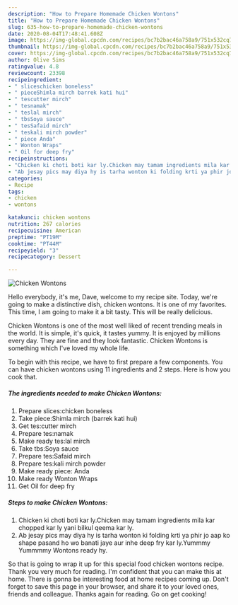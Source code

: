 ```yaml
---
description: "How to Prepare Homemade Chicken Wontons"
title: "How to Prepare Homemade Chicken Wontons"
slug: 635-how-to-prepare-homemade-chicken-wontons
date: 2020-08-04T17:48:41.608Z
image: https://img-global.cpcdn.com/recipes/bc7b2bac46a758a9/751x532cq70/chicken-wontons-recipe-main-photo.jpg
thumbnail: https://img-global.cpcdn.com/recipes/bc7b2bac46a758a9/751x532cq70/chicken-wontons-recipe-main-photo.jpg
cover: https://img-global.cpcdn.com/recipes/bc7b2bac46a758a9/751x532cq70/chicken-wontons-recipe-main-photo.jpg
author: Olive Sims
ratingvalue: 4.8
reviewcount: 23398
recipeingredient:
- " sliceschicken boneless"
- " pieceShimla mirch barrek kati hui"
- " tescutter mirch"
- " tesnamak"
- " teslal mirch"
- " tbsSoya sauce"
- " tesSafaid mirch"
- " teskali mirch powder"
- " piece Anda"
- " Wonton Wraps"
- " Oil for deep fry"
recipeinstructions:
- "Chicken ki choti boti kar ly.Chicken may tamam ingredients mila kar chopped kar ly yani bilkul qeema kar ly."
- "Ab jesay pics may diya hy is tarha wonton ki folding krti ya phir jo aap ko shape pasand ho wo banati jaye aur inhe deep fry kar ly.Yummmy Yummmmy Wontons ready hy."
categories:
- Recipe
tags:
- chicken
- wontons

katakunci: chicken wontons 
nutrition: 267 calories
recipecuisine: American
preptime: "PT19M"
cooktime: "PT44M"
recipeyield: "3"
recipecategory: Dessert

---
```



![Chicken Wontons](https://img-global.cpcdn.com/recipes/bc7b2bac46a758a9/751x532cq70/chicken-wontons-recipe-main-photo.jpg)

Hello everybody, it's me, Dave, welcome to my recipe site. Today, we're going to make a distinctive dish, chicken wontons. It is one of my favorites. This time, I am going to make it a bit tasty. This will be really delicious.

Chicken Wontons is one of the most well liked of recent trending meals in the world. It is simple, it's quick, it tastes yummy. It is enjoyed by millions every day. They are fine and they look fantastic. Chicken Wontons is something which I've loved my whole life.




To begin with this recipe, we have to first prepare a few components. You can have chicken wontons using 11 ingredients and 2 steps. Here is how you cook that.

<!--inarticleads1-->

##### The ingredients needed to make Chicken Wontons:

1. Prepare  slices:chicken boneless
1. Take  piece:Shimla mirch (barrek kati hui)
1. Get  tes:cutter mirch
1. Prepare  tes:namak
1. Make ready  tes:lal mirch
1. Take  tbs:Soya sauce
1. Prepare  tes:Safaid mirch
1. Prepare  tes:kali mirch powder
1. Make ready  piece: Anda
1. Make ready  Wonton Wraps
1. Get  Oil for deep fry




<!--inarticleads2-->

##### Steps to make Chicken Wontons:

1. Chicken ki choti boti kar ly.Chicken may tamam ingredients mila kar chopped kar ly yani bilkul qeema kar ly.
1. Ab jesay pics may diya hy is tarha wonton ki folding krti ya phir jo aap ko shape pasand ho wo banati jaye aur inhe deep fry kar ly.Yummmy Yummmmy Wontons ready hy.




So that is going to wrap it up for this special food chicken wontons recipe. Thank you very much for reading. I'm confident that you can make this at home. There is gonna be interesting food at home recipes coming up. Don't forget to save this page in your browser, and share it to your loved ones, friends and colleague. Thanks again for reading. Go on get cooking!
